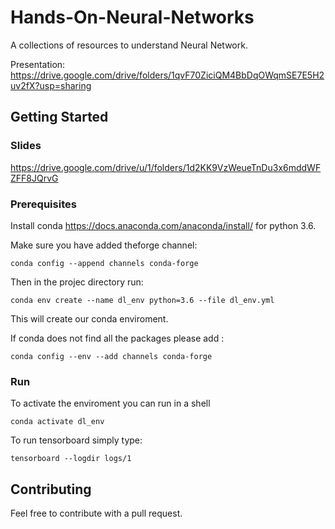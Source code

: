 # Hands-On-Neural-Networks

A collections of resources to understand Neural Network.

Presentation: https://drive.google.com/drive/folders/1qvF70ZiciQM4BbDqOWqmSE7E5H2uv2fX?usp=sharing

## Getting Started

### Slides

https://drive.google.com/drive/u/1/folders/1d2KK9VzWeueTnDu3x6mddWFZFF8JQrvG

### Prerequisites

Install conda https://docs.anaconda.com/anaconda/install/ for python 3.6.

Make sure you have added theforge channel: 

```
conda config --append channels conda-forge
```

Then in the projec directory run:

```
conda env create --name dl_env python=3.6 --file dl_env.yml
```

This will create our conda enviroment.

If conda does not find all the packages please add :

```
conda config --env --add channels conda-forge
```

### Run
To activate the enviroment you can run in a shell

```
conda activate dl_env
```

To run tensorboard simply type:

```
tensorboard --logdir logs/1
```

## Contributing

Feel free to contribute with a pull request.
